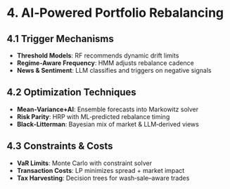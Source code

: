 # 4. AI‑Powered Portfolio Rebalancing

## 4.1 Trigger Mechanisms  
- **Threshold Models**: RF recommends dynamic drift limits  
- **Regime‑Aware Frequency**: HMM adjusts rebalance cadence  
- **News & Sentiment**: LLM classifies and triggers on negative signals  

## 4.2 Optimization Techniques  
- **Mean‑Variance+AI**: Ensemble forecasts into Markowitz solver  
- **Risk Parity**: HRP with ML‑predicted rebalance timing  
- **Black‑Litterman**: Bayesian mix of market & LLM‑derived views  

## 4.3 Constraints & Costs  
- **VaR Limits**: Monte Carlo with constraint solver  
- **Transaction Costs**: LP minimizes spread + market impact  
- **Tax Harvesting**: Decision trees for wash‑sale–aware trades  
